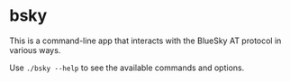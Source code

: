 # bsky

This is a command-line app that interacts with the BlueSky AT protocol in various ways.

Use `./bsky --help` to see the available commands and options.
